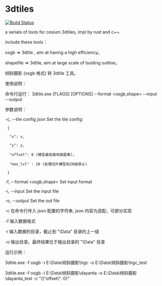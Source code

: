 # 3dtiles
[![Build Status](https://travis-ci.org/fanvanzh/3dtiles.svg?branch=master)](https://travis-ci.org/fanvanzh/3dtiles)

a serials of tools for cesium 3dtiles, impl by rust and c++.

include these tools：

osgb => 3dtile , aim at having a high efficiency。

shapefile => 3dtile,  aim at large scale of buiding outline。

倾斜摄影 (osgb 格式) 转 3dtile 工具。

使用说明：

命令行运行： 
	3dtile.exe [FLAGS] [OPTIONS] --format <osgb,shape> --input <FILE> --output <FILE>

参数说明：

  -c, --tile config json <config>      Set the tile config:
	
     {
	
      "x": x,
      
      "y": y,
      
      "offset": 0 (模型最低面地面距离),
      
      "max_lvl" : 20 (处理切片模型到20级停止)
      
     }
				     
  -f, --format <osgb,shape>          Set input format
  
  -i, --input <FILE>                 Set the input file
	
  -o, --output <FILE>                Set the out file


-c 在命令行传入 json 配置的字符串, json 内容为选配，可部分实现

-f 输入数据格式

-i 输入数据的目录，截止到 "\Data" 目录的上一级

-o 输出目录。最终结果位于输出目录的 "\Data" 目录


运行示例：

3dtile.exe -f osgb -i E:\Data\倾斜摄影\hgc -o E:\Data\倾斜摄影\hgc_test

3dtile.exe -f osgb -i E:\Data\倾斜摄影\dayanta -o E:\Data\倾斜摄影\dayanta_test -c "{\\"offset\\": 0}"
